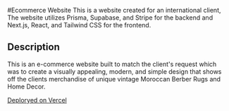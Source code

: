 #Ecommerce Website
This is a website created for an international client, The website utilizes Prisma, Supabase, and Stripe for the backend and Next.js, React, and Tailwind CSS for the frontend.

## Description
This is an e-commerce website built to match the client's request which was to create a visually appealing, modern, and simple design that shows off the clients merchandise of unique vintage Moroccan Berber Rugs and Home Decor.


[Deploryed on Vercel]([https://www.qcmdetailing.com/](https://www.galeriemarzouk.com/))
